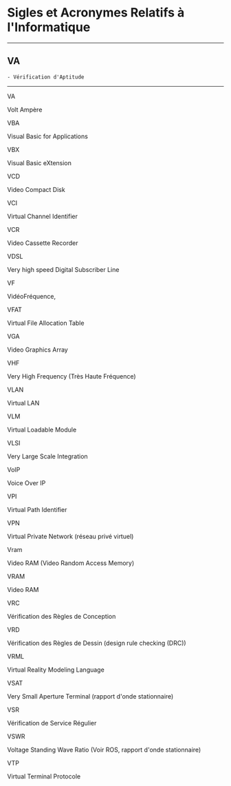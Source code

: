 # **Sigles et Acronymes Relatifs à l'Informatique**

---
## **VA**

    - Vérification d'Aptitude
---
VA

Volt Ampère

VBA

Visual Basic for Applications

VBX

Visual Basic eXtension

VCD

Video Compact Disk

VCI

Virtual Channel Identifier

VCR

Video Cassette Recorder

VDSL

Very high speed Digital Subscriber Line

VF

VidéoFréquence,

VFAT

Virtual File Allocation Table

VGA

Video Graphics Array

VHF

Very High Frequency (Très Haute Fréquence)

VLAN

Virtual LAN

VLM

Virtual Loadable Module

VLSI

Very Large Scale Integration

VoIP

Voice Over IP

VPI

Virtual Path Identifier

VPN

Virtual Private Network (réseau privé virtuel)

Vram

Video RAM (Video Random Access Memory)

VRAM

Video RAM

VRC

Vérification des Règles de Conception

VRD

Vérification des Règles de Dessin (design rule checking (DRC))

VRML

Virtual Reality Modeling Language

VSAT

Very Small Aperture Terminal (rapport d'onde stationnaire)

VSR

Vérification de Service Régulier

VSWR

Voltage Standing Wave Ratio (Voir ROS, rapport d'onde stationnaire)

VTP

Virtual Terminal Protocole